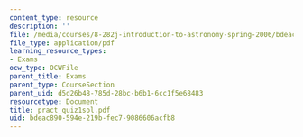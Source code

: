 ```yaml
---
content_type: resource
description: ''
file: /media/courses/8-282j-introduction-to-astronomy-spring-2006/bdeac890594e219bfec79086606acfb8_pract_quiz1sol.pdf
file_type: application/pdf
learning_resource_types:
- Exams
ocw_type: OCWFile
parent_title: Exams
parent_type: CourseSection
parent_uid: d5d26b48-785d-28bc-b6b1-6cc1f5e68483
resourcetype: Document
title: pract_quiz1sol.pdf
uid: bdeac890-594e-219b-fec7-9086606acfb8
---
```

